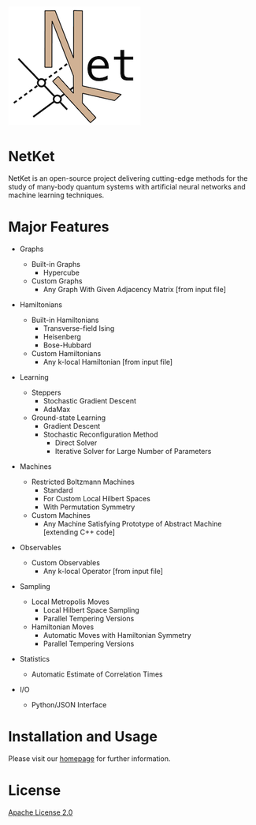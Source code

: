 # ![NetKet Logo](Headers/logo_small.jpg)
# __NetKet__

NetKet is an open-source project delivering cutting-edge methods for the study
of many-body quantum systems with artificial neural networks and machine learning techniques.


# Major Features

* Graphs
  * Built-in Graphs
    * Hypercube
  * Custom Graphs
    * Any Graph With Given Adjacency Matrix [from input file]

* Hamiltonians
  * Built-in Hamiltonians
    * Transverse-field Ising
    * Heisenberg
    * Bose-Hubbard
  * Custom Hamiltonians
    * Any k-local Hamiltonian [from input file]

* Learning
  * Steppers
    * Stochastic Gradient Descent
    * AdaMax
  * Ground-state Learning
    * Gradient Descent
    * Stochastic Reconfiguration Method
      * Direct Solver
      * Iterative Solver for Large Number of Parameters  

* Machines
  * Restricted Boltzmann Machines
    * Standard
    * For Custom Local Hilbert Spaces
    * With Permutation Symmetry
  * Custom Machines
    * Any Machine Satisfying Prototype of Abstract Machine [extending C++ code]

* Observables
  * Custom Observables
    * Any k-local Operator [from input file]

* Sampling
  * Local Metropolis Moves
    * Local Hilbert Space Sampling
    * Parallel Tempering Versions
  * Hamiltonian Moves
    * Automatic Moves with Hamiltonian Symmetry
    * Parallel Tempering Versions

* Statistics
  * Automatic Estimate of Correlation Times

* I/O
  * Python/JSON Interface   

# Installation and Usage 

Please visit our [homepage](www.netket.org) for further information.

# License

[Apache License 2.0](https://github.com/netket/netket/blob/master/LICENSE)
